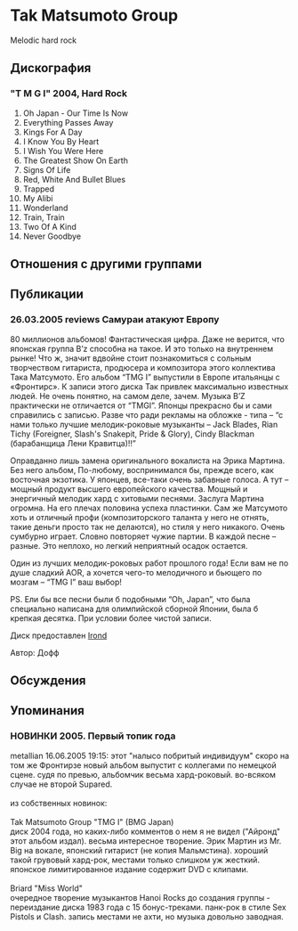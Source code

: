 # Tak Matsumoto Group

Melodic hard rock

## Дискография

### "T M G I" 2004, Hard Rock

01. Oh Japan - Our Time Is Now
02. Everything Passes Away
03. Kings For A Day
04. I Know You By Heart
05. I Wish You Were Here
06. The Greatest Show On Earth
07. Signs Of Life
08. Red, White And Bullet Blues
09. Trapped
10. My Alibi
11. Wonderland
12. Train, Train
13. Two Of A Kind
14. Never Goodbye


## Отношения с другими группами


## Публикации

### 26.03.2005 reviews Самураи атакуют Европу

<P>80 миллионов альбомов! Фантастическая цифра. Даже не верится, что японская группа B’z способна на такое. И это только на внутреннем рынке! Что ж, значит вдвойне стоит познакомиться с сольным творчеством гитариста, продюсера и композитора этого коллектива Така Матсумото. Его альбом “TMG I” выпустили в Европе итальянцы с «Фронтирс». К записи этого диска Так привлек максимально известных людей. Не очень понятно, на самом деле, зачем. Музыка B’Z практически не отличается от “TMGI”. Японцы прекрасно бы и сами справились с записью. Разве что ради рекламы на обложке - типа – “с нами только лучшие мелодик-роковые музыканты – Jack Blades, Rian Tichy (Foreigner, Slash's Snakepit, Pride & Glory), Cindy Blackman (барабанщица Лени Кравитца)!!” </P>
<P>Оправданно лишь замена оригинального вокалиста на Эрика Мартина. Без него альбом, По-любому, воспринимался бы, прежде всего, как восточная экзотика. У японцев, все-таки очень забавные голоса. А тут – мощный продукт высшего европейского качества. Мощный и энергичный мелодик хард с хитовыми песнями. Заслуга Мартина огромна. На его плечах половина успеха пластинки. Сам же Матсумото хоть и отличный профи (композиторского таланта у него не отнять, такие деньги просто так не делаются), но стиля у него никакого. Очень сумбурно играет. Словно повторяет чужие партии. В каждой песне – разные. Это неплохо, но легкий неприятный осадок остается.</P>
<P>Один из лучших мелодик-роковых работ прошлого года! Если вам не по душе сладкий AOR, а хочется чего-то мелодичного и бьющего по мозгам – “TMG I” ваш выбор!</P>
<P>PS. Ели бы все песни были б подобными “Oh, Japan”, что была специально написана для олимпийской сборной Японии, была б крепкая десятка. При условии более чистой записи. </P>
<P>Диск предоставлен <A href="http://www.irond.ru/">Irond</A></P>
Автор: Дофф


## Обсуждения


## Упоминания

### НОВИНКИ 2005. Первый топик года

metallian 16.06.2005 19:15:
этот "налысо побритый индивидуум" скоро на том же Фронтирзе новый альбом выпустит с коллегами по немецкой сцене. судя по превью, альбомчик весьма хард-роковый. во-всяком случае не второй Supared.<BR><BR>из собственных новинок:<BR><BR>Tak Matsumoto Group "TMG I" (BMG Japan)<BR>диск 2004 года, но каких-либо комментов о нем я не видел ("Айронд" этот альбом издал). весьма интересное творение. Эрик Мартин из Mr. Big на вокале, японский гитарист (не копия Мальмстина). хороший такой грувовый хард-рок, местами только слишком уж жесткий. японское лимитированное издание содержит DVD с клипами.<BR><BR>Briard "Miss World"<BR>очередное творение музыкантов Hanoi Rocks до создания группы - переиздание диска 1983 года с 15 бонус-треками. панк-рок в стиле Sex Pistols и Clash. запись местами не ахти, но музыка довольно заводная.

